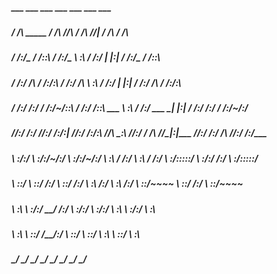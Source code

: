 #####      ___                       ___           ___           ___           ___           ___           ___     
#####     /  /\       _____         /  /\         /__/\         /  /\         /__/|         /  /\         /  /\    
#####    /  /:/_     /  /::\       /  /:/_        \  \:\       /  /:/        |  |:|        /  /:/_       /  /::\   
#####   /  /:/ /\   /  /:/\:\     /  /:/ /\        \  \:\     /  /:/         |  |:|       /  /:/ /\     /  /:/\:\  
#####  /  /:/ /:/  /  /:/~/::\   /  /:/ /::\   ___  \  \:\   /  /:/  ___   __|  |:|      /  /:/ /:/_   /  /:/~/:/  
##### /__/:/ /:/  /__/:/ /:/\:| /__/:/ /:/\:\ /__/\  \__\:\ /__/:/  /  /\ /__/\_|:|____ /__/:/ /:/ /\ /__/:/ /:/___
##### \  \:\/:/   \  \:\/:/~/:/ \  \:\/:/~/:/ \  \:\ /  /:/ \  \:\ /  /:/ \  \:\/:::::/ \  \:\/:/ /:/ \  \:\/:::::/
#####  \  \::/     \  \::/ /:/   \  \::/ /:/   \  \:\  /:/   \  \:\  /:/   \  \::/~~~~   \  \::/ /:/   \  \::/~~~~ 
#####   \  \:\      \  \:\/:/     \__\/ /:/     \  \:\/:/     \  \:\/:/     \  \:\        \  \:\/:/     \  \:\     
#####    \  \:\      \  \::/        /__/:/       \  \::/       \  \::/       \  \:\        \  \::/       \  \:\    
#####     \__\/       \__\/         \__\/         \__\/         \__\/         \__\/         \__\/         \__\/    
